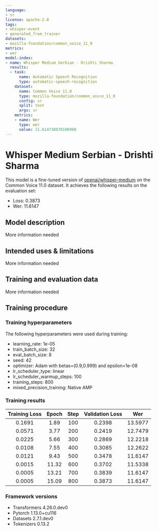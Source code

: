 ```yaml
---
language:
- sr
license: apache-2.0
tags:
- whisper-event
- generated_from_trainer
datasets:
- mozilla-foundation/common_voice_11_0
metrics:
- wer
model-index:
- name: Whisper Medium Serbian - Drishti Sharma
  results:
  - task:
      name: Automatic Speech Recognition
      type: automatic-speech-recognition
    dataset:
      name: Common Voice 11.0
      type: mozilla-foundation/common_voice_11_0
      config: sr
      split: test
      args: sr
    metrics:
    - name: Wer
      type: wer
      value: 11.614730878186968
---
```


<!-- This model card has been generated automatically according to the information the Trainer had access to. You
should probably proofread and complete it, then remove this comment. -->

# Whisper Medium Serbian - Drishti Sharma

This model is a fine-tuned version of [openai/whisper-medium](https://huggingface.co/openai/whisper-medium) on the Common Voice 11.0 dataset.
It achieves the following results on the evaluation set:
- Loss: 0.3873
- Wer: 11.6147

## Model description

More information needed

## Intended uses & limitations

More information needed

## Training and evaluation data

More information needed

## Training procedure

### Training hyperparameters

The following hyperparameters were used during training:
- learning_rate: 1e-05
- train_batch_size: 32
- eval_batch_size: 8
- seed: 42
- optimizer: Adam with betas=(0.9,0.999) and epsilon=1e-08
- lr_scheduler_type: linear
- lr_scheduler_warmup_steps: 100
- training_steps: 800
- mixed_precision_training: Native AMP

### Training results

| Training Loss | Epoch | Step | Validation Loss | Wer     |
|:-------------:|:-----:|:----:|:---------------:|:-------:|
| 0.1691        | 1.89  | 100  | 0.2398          | 13.5977 |
| 0.0571        | 3.77  | 200  | 0.2419          | 12.7479 |
| 0.0225        | 5.66  | 300  | 0.2869          | 12.2218 |
| 0.0108        | 7.55  | 400  | 0.3085          | 12.2622 |
| 0.0121        | 9.43  | 500  | 0.3478          | 11.6147 |
| 0.0015        | 11.32 | 600  | 0.3702          | 11.5338 |
| 0.0005        | 13.21 | 700  | 0.3839          | 11.6147 |
| 0.0005        | 15.09 | 800  | 0.3873          | 11.6147 |


### Framework versions

- Transformers 4.26.0.dev0
- Pytorch 1.13.0+cu116
- Datasets 2.7.1.dev0
- Tokenizers 0.13.2
